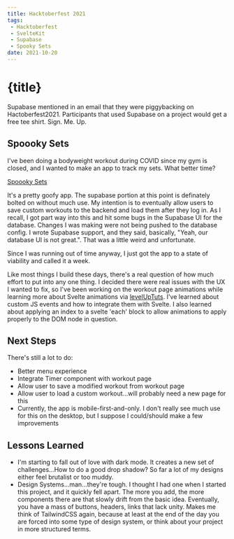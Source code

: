 ```yaml
---
title: Hacktoberfest 2021
tags:
 - Hacktoberfest
 - SvelteKit
 - Supabase
 - Spooky Sets
date: 2021-10-20
---
```

 
# {title}
 
Supabase mentioned in an email that they were piggybacking on Hactoberfest2021. Participants that used Supabase on a project would get a free tee shirt. Sign. Me. Up.
 
## Spoooky Sets
 
I've been doing a bodyweight workout during COVID since my gym is closed, and I wanted to make an app to track my sets. What better time?
 
[Spoooky Sets](https://spoooky-sets.netlify.app)
 
It's a pretty goofy app. The supabase portion at this point is definately bolted on without much use. My intention is to eventually allow users to save custom workouts to the backend and load them after they log in. As I recall, I got part way into this and hit some bugs in the Supabase UI for the database. Changes I was making were not being pushed to the database config. I wrote Supabase support, and they said, basically, "Yeah, our database UI is not great.". That was a little weird and unfortunate.
 
Since I was running out of time anyway, I just got the app to a state of viability and called it a week.
 
Like most things I build these days, there's a real question of how much effort to put into any one thing. I decided there were real issues with the UX I wanted to fix, so I've been working on the workout page animations while learning more about Svelte animations via [levelUpTuts](https://leveluptutorials.com/tutorials/animating-svelte/getting-started). I've learned about custom JS events and how to integrate them with Svelte. I also learned about applying an index to a svelte 'each' block to allow animations to apply properly to the DOM node in question.
 
## Next Steps
 
There's still a lot to do:
 
- Better menu experience
- Integrate Timer component with workout page
- Allow user to save a modified workout from workout page
- Allow user to load a custom workout...will probably need a new page for this
- Currently, the app is mobile-first-and-only. I don't really see much use for this on the desktop, but I suppose I could/should make a few improvements
 
## Lessons Learned
 
- I'm starting to fall out of love with dark mode. It creates a new set of challenges...How to do a good drop shadow? So far a lot of my designs either feel brutalist or too muddy.
- Design Systems...man...they're tough. I thought I had one when I started this project, and it quickly fell apart. The more you add, the more components there are that slowly drift from the basic idea. Eventually, you have a mass of buttons, headers, links that lack unity. Makes me think of TailwindCSS again, because at least at the end of the day you are forced into some type of design system, or think about your project in more structured terms.
 

